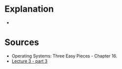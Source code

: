 # Explanation
- 
# Sources
- Operating Systems: Three Easy Pieces - Chapter 16.
- [Lecture 3 - part 3](https://youtu.be/0WVoWlOT-kY)